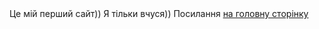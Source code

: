 <!DOCTYPE html>
<html>
	<head>
		<meta charset="UTF-8">
		<link href="styles.css" rel="stylesheet" type="text/css">
	</head>
	<body>
		Це мій перший сайт)) Я тільки вчуся))
    Посилання <a href="page1.html">на головну сторінку</a>
	</body>
</html>
